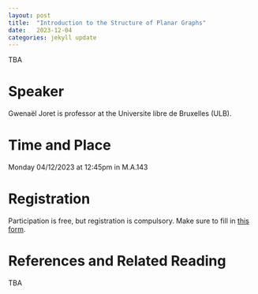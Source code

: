```yaml
---
layout: post
title:  "Introduction to the Structure of Planar Graphs"
date:   2023-12-04
categories: jekyll update
---
```


TBA

# Speaker
Gwenaël Joret is professor at the Universite libre de Bruxelles (ULB).

# Time and Place
Monday 04/12/2023 at 12:45pm in M.A.143

# Registration
Participation is free, but registration is compulsory.
Make sure to fill in [this form](https://forms.gle/5j77rqRjvMyzrsFH7).

# References and Related Reading
TBA
